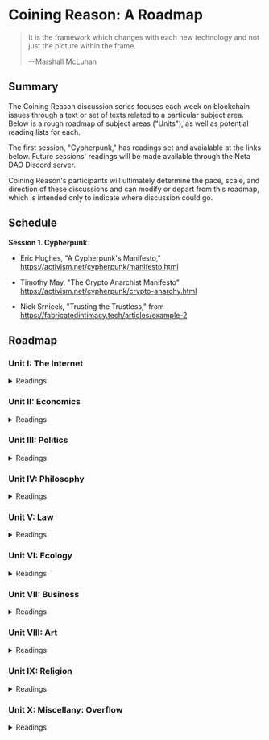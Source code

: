 # Coining Reason: A Roadmap

> It is the framework which changes with each new technology and not just the picture within the frame.
> 
> —Marshall McLuhan

## Summary

The Coining Reason discussion series focuses each week on blockchain issues through a text or set of texts related to a particular subject area. Below is a rough roadmap of subject areas ("Units"), as well as potential reading lists for each. 

The first session, "Cypherpunk," has readings set and avaialable at the links below. Future sessions' readings will be made available through the Neta DAO Discord server.

Coining Reason's participants will ultimately determine the pace, scale, and direction of these discussions and can modify or depart from this roadmap, which is intended only to indicate where discussion could go.


## Schedule

**Session 1. Cypherpunk**

* Eric Hughes, "A Cypherpunk's Manifesto," https://activism.net/cypherpunk/manifesto.html

* Timothy May, "The Crypto Anarchist Manifesto" https://activism.net/cypherpunk/crypto-anarchy.html

* Nick Srnicek, "Trusting the Trustless," from https://fabricatedintimacy.tech/articles/example-2


## Roadmap

### Unit I: The Internet

<details markdown="1">

<summary> Readings </summary>

**Session 1. Tele-History**

* Tom Standage, "The Mother of All Networks" and "Love Over the Wires," from _The Victorian Internet: The Remarkable Story of the Telegraph and the Nineteenth Century's On-Line Pioneers_

**Session 2. Web 1.0**

* Jessa Lingel, "Becoming Craig's List: San Francisco Roots and the Ethics of Web 1.0" and "Craigslist, the Secondary Marketplace, and Politics of Value," from _An Internet for the People: The Politics and Promise of Craigslist_

**Session 3. Web 2.0**

* Charles Petzold,  "The World Brain," from _Code: The Hidden Language of Computer Hardware and Software_
  
* Justin Smith, "A Sudden Acceleration," from _The Internet is Not What You Think It Is: A History, A Philosophy, A Warning_

**Session 4. Life on Computer**

* Wendy Chun, "Why Cyberspace?" from _Control and Freedom: Power and Paranoia in the Age of Fiber Optics_

**Session 5. Enjoying the Internet**

* André Nusselder, "The Technologization of Human Virtuality," from *Interface Fantasy: A Lacanian Cyborg Ontology*
  
* _Optional:_ Jerry Aline Flieger, "Twists and Trysts: Freud and the Millennial Knot" from _Is Oedipus Online? Siting Freud after Freud_
  
**Session 6. Digital Bodies**
  
* Clint Burnham, "Is the Internet a Thing?" from _Does the Internet Have an Unconscious? Slavoj Zizek and Digital Culture_ 
  
**Session 7. Web 3.0**

* Joel Monegro, "The Blockchain Application Stack," https://www.coindesk.com/markets/2014/11/30/the-blockchain-application-stack/

* ---, "The Shared Data Layer of the Blockchain Application Stack," https://jmonegro.tumblr.com/post/104755282493/the-shared-data-layer-of-the-blockchain

* ---,"Fat Protocols," https://www.usv.com/blog/fat-protocols

* ---, "Thin Applications" https://www.placeholder.vc/blog/2020/1/30/thin-applications

**Session 8. Social Money**

* Nick Szabo, "Money, Blockchains, and Social Scalability," from https://nakamotoinstitute.org/money-blockchains-and-social-scalability/

* Jameson Lopp, "Who Controls Bitcoin Core?" from https://blog.lopp.net/who-controls-bitcoin-core-/

</details> 


### Unit II: Economics

<details markdown="1">

<summary> Readings </summary>

**Session 1. Currency vs Money**

* Gaspar Feliu, "Money and Currency," from _Money and Coinage in the Middle Ages_ (ed Rory Naismith)
  
* Edward Castranova, "Weirdly Normal: Virtual Economies and Virtual Money," from _Wildcat Currency: How the Virtual Money Revolution is Transforming the Economy_

**Session 2. Theories of Money**

* Mark Peacock, "Part 1: Theories," from _Introducing Money_

**Session 3. Fiat**

* John Kenneth Galbraith, "Of Paper," "An Instrument of Revolution," and "The Impeccable System" from _Money: Whence It Came, Where It Went_

**Session 4. Surplus Value**

* Karl Marx, "Theories of Surplus Value," from _Grundrisse: Foundations of the Critique of Political Economy_

**Session 5. Money as Politics**

* Stefan Eich, "Money as Capital: Karl Marx and the Limits of Monetary Politics" from The Currency of Politics: The Political Theory of Money from Aristotle to Keynes

**Session 6. Banks and States**

* Christine Desan, "Reinventing Money: The Making of Bank Currency" in _Making Money: Coin, Currency, and the Coming of Capitalism_

**Session 7. Information and Money**

* Saifedean Ammous, "Digital Money" and "What Is Bitcoin Good For?" from _The Bitcoin Standard: The Decentralized Alternative to Central Banking_  

* George Gilder, "Money in Information Theory" and "What Bitcoin Can Teach" from _The Scandal of Money: Why Wall Street Recovers but the Economy Never Does and_

**Session 8. Exchange and Money**

* Colin Drumm, excerpts from _The Difference Money Makes,_ dissertation

</details>


### Unit III: Politics

<details markdown="1">

<summary> Readings </summary>

**Session 1. Sovereignty or Constitient Power?**

* Antonio Negri, "Constituent Power: The Concept of a Crisis," from _Insurgencies: Constituent Power and the Modern State_

**Session 2. The Paradox of Constitution**
  
* Emilios Christodoulidis, "Against Substitution: The Constitutional Thinking of Dissesnsus," from _The Paradox of Constitutionalism: Constituent Power and Constitutional Form_ (eds Martin Loughlin and Neil Walker)
 
**Session 3. Democracy and Decentralization**

* Jacques Ranciere, "Democracy, Republic, Representation," from from _Hatred of Democracy_
  
* Davide Tarizzo, "The Two Paths to Modern Democracy," from _Political Grammars: The Unconscious Foundations of Modern Democracy_

* _Optional:_ Jean-Luc Nancy, "Finite and Infinite Democracy," from _Democracy In What State?_ (trans. William McCuaig)  

**Session 4. Labor After Fordism**

* Franco Piperno, "Technological Innovation and Sentimental Education," from _Radical Thought in Italy: A Potential Politics_ (ed Hardt and Virno)

* Maurizio Lazzarato, "Immaterial Labor," from _Radical Thought in Italy: A Potential Politics_ (ed Hardt and Virno)

**Session 5. Exit**

* Paolo Virno, "Virtuosity and Revolution: A Political Theory of Exodus," from _The Idea of World: Public Intellect and Use of Life_

**Session 6. Software Politics**

* Benjamin Bratton, "The Nomos of the Cloud," from _The Stack: On Software and Sovereignty_

**Session 7. The Role of Institutions**

* Kevin Werbach, "More Than Money," from _Blockchain and the New Architecture of Trust_

**Session 8. Another Politics?**

* Judith Butler, "'We The Peoples'—Thoughts on Freedom of Assembly," from *Notes Towards a Performative Theory of Aassembly*
  
* Susan Buck-Morss, _Revolution Today_

**Session 9: Political Economy** 

* Spencer Pack, "Part IV: Current Issues on the Political Economy of Bitcoin and Cryptocurrencies," from _The Political Economy and Feasibility of Bitcoin and Cryptocurrencies: Insights from the History of Economic Thought_

</details>


### Unit IV: Philosophy

<details markdown="1">

<summary> Readings </summary>

**Session 1. Talking Philosophy**
  
* Gilles Deleuze and Claire Parnet, "A Conversation: What Is It? What Is It For?" from _Dialogues II_
  
* Avital Ronnell, "Derrida to Freud: The Return Call," from _The Telephone Book: Technology, Schizophrenia, Electric Speech_
  
**Session 2. Crypto-Anarchism**

* Catherine Malabou, "Cryptocurrencies: Anarchist Turn or Strengthening of Surveillance Capitalism? Bitcoin to Libra" from _Australian Humanities Review,_ http://australianhumanitiesreview.org/2020/05/31/cryptocurrencies-anarchist-turn-or-strengthening-of-surveillance-capitalism-from-bitcoin-to-libra/

* Salman Sadeghi, "In Search of Lost Time: A Note on Catherine Malabou's Reading of Cryptocurrencies," from _GCAS Review,_ https://www.gcasreview.com/magazine-1/2022/4/15/in-search-of-lost-time-a-note-on-catherine-malabous-reading-of-cryptocurrencies-by-salman-sadeghi

**Session 3. Transcendental Blockchain?**

* Nick Land, "Crypto-Current: An Introduction to Blockchain and Philosophy," from _Sum #10.2: Cryptocene,_ https://aksioma.org/pdf/sum10-2_cryptocene.pdf

**Session 4. Finance and Philosophy**

* Arne de Boever, "The Financial Universe (After Meillassoux)," from _Finance Fictions: Realism and Psychosis in Times of Economic Crisis_

**Session 5. Surplus-Value: Redux**

* Georges Bataille, "Theoretical Introduction," from _The Accursed Share: An Essay on General Economy, Vol 1: Consumption_

**Session 6. Living Money**

* Pierre Klossowski, "Living Currency," from _Living Currency_

**Session 7. Epmires of Thinking**

* Kojin Karatani, "Socrates and Empire," from _Isonomia and the Origins of Philosophy_

**Session 8. Individuation and the Commons**

* Muriel Combes, "On Being and the Status of the One," "The Transindividual Relation," and "The Intimacy of the Commons," from _Gilbert Simondon and the Philosophy of the Transindividual_

**Session 9. The Many and the One**

* Duane Rousselle, "Revolutions of the One," from _Post-Anarchism and Psychoanalysis_

* Jean-Luc Nancy, _The Truth of Democracy_
  
</details>


### Unit V: Law

<details markdown="1">

<summary> Readings </summary>

**Session 1. Piracy, a Philosophy**

* Daniel Heller-Roazen, "Earth and Sea," "Into the Air," and "Toward Perpetual War," from _The Enemy of All: Piracy and the Law of Nations_
  
**Session 2. Tort and Contract**

* Frances Ferguson, "Justine, or the Law of the Road," from _Pornography, The Theory: What Utilitarianism Did to Action_

**Session 3. Blockchain and/as Law**

* Kevin Werbach, "Blockchain Governance" and "Blockchain as/and Law," from _Blockchain and the New Architecture of Trust_

**Session 4. Regulating Blockchain**

* William Magnusson, "The Penumbra Problem," from _Blockchain Democracy: Technology, Law, and the Rule of the Crowd_

**Session 5. Crypto and/as State**
  
* Edward Castranova, "Wildcat Currency and the State," from _Wildcat Currency: How the Virtual Money Revolution is Transforming the Economy_
  
**Session 6. What are Securities?**

* Nicholas Georgokapoulos, "Part 1," from _The Logic of Securities Law_

**Session 7. What are Securities? Part 2**

* Nicholas Georgokapoulos, "Part 3," from _The Logic of Securities Law_

**Session 8. Decentralization and the Law: Practice**

* Marc Boiron, "Sufficient Decentralization," from https://variant.fund/articles/sufficient-decentralization/

</details>


### Unit VI: Ecology

<details markdown="1">

<summary> Readings </summary>

**Session 1. Network and Ecosystem**

* Justin Smith, "The Ecology of the Internet," from _The Internet is Not What You Think It Is: A History, A Philosophy, A Warning_

**Session 2. Surplus Value, Part 3: Surplus Enjoyment**

* Slavoj Zizek, "Where is the Rift? Marx, Capitalism, and Ecology," from _Surplus-Enjoyment: A Guide for the Non-Perplexed_

**Session 3. Surplus Energy**

* Michael Marder, "Prolegomena to the Dialectics of Energy" and "Self-Consciousness and Its Surplus Energy," from _Hegel's Energetics: A Reading of the Phenomenology of Spirit_

**Session 4. Degrowth**

* Kohei Saito, "Marx's Theory of Metabolism in the Age of Global Ecological Crisis," from _Marx in the Anthropocene: Towards the Idea of Degrowth Communism_

</details>


### Unit VII: Business

<details markdown="1">

<summary> Readings </summary>

**Session 1. The Company**

* John Micklethwait and Adrian Wooldridge, "Utopia, Limited" and "A Prolonged and Painful Birth," from _The Company: A Short History of a Revolutionary Idea_

**Session 2. From Company to Corporation**

* John Micklethwait and Adrian Wooldridge, "The Corporate Paradox," from _The Company: A Short History of a Revolutionary Idea_

* Kean Birch et al, "The Corporate Revolution" and "Corporate Governance" from _Business and Society: A Critical Introduction_

**Session 3. Start-Uos**

* William Magnussion, "The Start-Up," from _For Profit: A History of Corporations_

**Session 4. Organizational Design**

* Eric Alston et al, "Developmental Trajectories: Institutional Deepening and Critical Transitions," from _Institutional and Organizational Analysis: Concepts and Applications_

**Session 5. Nonprofit**

* Eric Tang, "Nonprofits and the Autonomous Grassroots," from _The Revolution Will Not Be Funded: Beyond the Nonprofit Industrial Complex_ (ed INCITE! Women of Color Against Violence)

**Session 6. Making a Difference**

* Dean Spade, "Part Two: Working Together On Purpose," from _Mutual Aid: Building Solidarity During This Crisis (and the Next)_

**Session 7. DAOs**

* Vitalik Buterin, "Superrationality and DAOs," https://blog.ethereum.org/2015/01/23/superrationality-daos

* Vitalik Buterin, "DAOs Are Not Corporations,"https://vitalik.ca/general/2022/09/20/daos.html

</details>


### Unit VIII: Art

<details markdown="1">

<summary> Readings </summary>

**Session 1. On Galleries and Printing Presses**

* Donald Thompson, "Art and Money," from _The $12 Million Stuffed Shark: The Curious Economics of Contemporary Art_

**Session 2. Fiction and Capital**

* Elizabeth Edwards, "Money and Literature," from _Money and Coinage in the Middle Ages_ (ed Rory Naismith)

* Anna Kornbluh, "Fictitious Capital/Real Psyche: Metalepsis, Psychologism, and the Grounds of Finance," from _Realizing Capital: Financial and Psychic Economies in Victorian Form_

**Session 3. Poetry, Money, Grief**

* Anne Carson, excerpt from _Economy of the Unlost: Reading Simonides of Keos with Paul Celan_

**Session 4. On Collecting**

* McKenzie Wark, "My Collectible Ass," from _e-flux #85,_ https://www.e-flux.com/journal/85/156418/my-collectible-ass/

* Walter Benjamin, "Unpacking My Library," from _Illuminations_

**Session 5. Performativity: What It Is**

* JL Austin, excerpt from _How to Do Things with Words_

**Session 6. The Body and the Record, or What Remains**

* Peggy Phelan, "The Ontology of Performance," from Unmarked: The Politics of Performance

* Rebecca Schneider, "In the Meantime: Performance Remains," from Performing Remains: Art and War in Times of Theatrical Reenactment

**Session 7. Blockahin and Performativity**

* Moritz J. Kleinaltenkamp and Shaz Ansari, "Blockchain and the Performativity of Emerging Technology Theories," from _Organizing in the Digital Age: Understanding the Dynamics of Work, Innovation, and Collective Action_

</details>


### Unit IX: Religion

<details markdown="1">

<summary> Readings </summary>

**Session 1. Divina Moneta**

* Lucia Travaini, "Sacra Moneta: Mints and divinity: Purity, miracles, and power," from _Divina Moneta: Coins in Religion and Ritual_ (ed Nanouschka Myrberg Burström, et al)

**Session 2. Ancient Economy**

* M I Finley, "The Ancients and Their Economy" and "The State and the Economy," from _The Ancient Economy_

**Session 3. Image, Icon, Economy**

* Marie-Jose Mondzain, "A Semantic Study of the Term Economy," from _Image, Icon, Economy: The Byzantium Origins of the Contemporary Imaginary_

**Session 4. Money for Paradise**

* Luciana Travaini, "Coins and Identity: From Mint to Paradise," from Money and Coinage in the Middle Ages (ed Rory Naismith)

**Session 5. Sacralization**

* Devin Singh, "The Coin of God," from _Divine Currency: The Theological Power of Money in the West_

**Session 6. Reformation**

* Frank Ruda, "Protestant Fatalism: Predestination as Emancipation," from Abolishing Freedom: A Plea for a Contemporary Use of Fatalism

**Session 7. Postmodern (In)credulity**

* Richard Boothby, "Other Paths, Other Gods," from _Embracing the Void: Rethinking the Origin of the Sacred_

</details>


### Unit X: Miscellany: Overflow

<details markdown="1">

<summary> Readings </summary>

* Isabel Millar, "The Stupidity of Intelligence," from _The Psychoanalysis of Artificial Intelligence_

* Jean-Hugues Barthelemy, _Life and Technology: An Inquiry Into and Beyond Simondon_

* Martin Loughlin, "Constitutional Democracy," from _Against Constitutionalism_

* Gigi Roggero, "Operaismo Beyond Operaismo," from _Italian Operaismo: Genealogy, History, Method_ (trans Clara Pope)


</details> 
